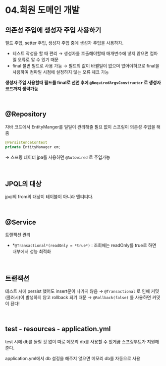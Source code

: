 # 04.회원 도메인 개발

## 의존성 주입에 생성자 주입 사용하기

필드 주입, setter 주입, 생성자 주입 중에 생성자 주입을 사용하자.

- 테스트 작성을 할 때 편리 → 생성자를 호출해야할때 매개변수에 넣지 않으면 컴파일 오류로 알 수 있기 때문
- final 불변 필드로 사용 가능 → 필드의 값이 바뀔일이 없으며 없어야하므로 final을 사용하여 컴파일 시점에 설정하지 않는 오류 체크 가능

**생성자 주입 사용할때 필드를 final로 선언 후에 `@RequiredArgsConstructor` 로 생성자 코드까지 생략가능**

<br>

## @Repository

자바 코드에서 EntityManger를 일일이 관리해줄 필요 없이 스프링이 의존성 주입을 해줌

```java
@PersistenceContext
private EntityManager em;
```

→ 스프링 데이터 jpa를 사용하면 `@Autowired` 로 주입가능

<br>

## JPQL의 대상

jpql의 from의 대상이 테이블이 아니라 엔티티다.

<br>

## @Service

트랜잭션 관리

- *`@Transactional*(readOnly = *true*)`  : 조회에는 readOnly를 true로 하면 내부에서 성능 최적화

<br>

## 트랜잭션

테스트 시에 persist 했어도 insert문이 나가지 않음 → `@Transactional` 로 인해 커밋(플러시)이 발생하지 않고 rollback 되기 때문 → `@Rollback(false)` 를 사용하면 커밋이 된다!

<br>

## test - resources - application.yml

test 시에 db를 돌릴 것 없이 따로 메모리 db를 사용할 수 있게끔 스프링부트가 지원해준다.

application.yml에서 db 설정을 해주지 않으면 메모리 db를 자동으로 사용